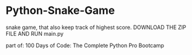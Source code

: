 # Python-Snake-Game
snake game, that also keep track of highest score. 
DOWNLOAD THE ZIP FILE AND RUN main.py

part of: 100 Days of Code: The Complete Python Pro Bootcamp 
